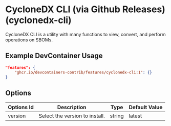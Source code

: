 
# CycloneDX CLI (via Github Releases) (cyclonedx-cli)

CycloneDX CLI is a utility with many functions to view, convert, and perform operations on SBOMs.

## Example DevContainer Usage

```json
"features": {
    "ghcr.io/devcontainers-contrib/features/cyclonedx-cli:1": {}
}
```

## Options

| Options Id | Description | Type | Default Value |
|-----|-----|-----|-----|
| version | Select the version to install. | string | latest |


